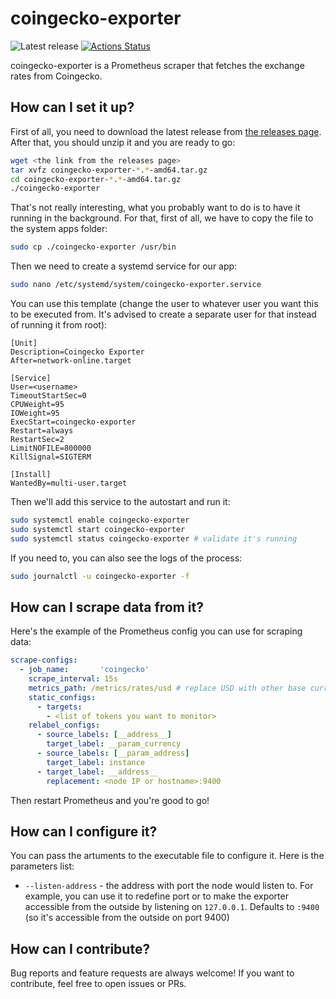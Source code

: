 # coingecko-exporter

![Latest release](https://img.shields.io/github/v/release/solarlabsteam/coingecko-exporter)
[![Actions Status](https://github.com/solarlabsteam/coingecko-exporter/workflows/test/badge.svg)](https://github.com/solarlabsteam/coingecko-exporter/actions)

coingecko-exporter is a Prometheus scraper that fetches the exchange rates from Coingecko.

## How can I set it up?

First of all, you need to download the latest release from [the releases page](https://github.com/solarlabsteam/coingecko-exporter/releases/). After that, you should unzip it and you are ready to go:

```sh
wget <the link from the releases page>
tar xvfz coingecko-exporter-*.*-amd64.tar.gz
cd coingecko-exporter-*.*-amd64.tar.gz
./coingecko-exporter
```

That's not really interesting, what you probably want to do is to have it running in the background. For that, first of all, we have to copy the file to the system apps folder:

```sh
sudo cp ./coingecko-exporter /usr/bin
```

Then we need to create a systemd service for our app:

```sh
sudo nano /etc/systemd/system/coingecko-exporter.service
```

You can use this template (change the user to whatever user you want this to be executed from. It's advised to create a separate user for that instead of running it from root):

```
[Unit]
Description=Coingecko Exporter
After=network-online.target

[Service]
User=<username>
TimeoutStartSec=0
CPUWeight=95
IOWeight=95
ExecStart=coingecko-exporter
Restart=always
RestartSec=2
LimitNOFILE=800000
KillSignal=SIGTERM

[Install]
WantedBy=multi-user.target
```

Then we'll add this service to the autostart and run it:

```sh
sudo systemctl enable coingecko-exporter
sudo systemctl start coingecko-exporter
sudo systemctl status coingecko-exporter # validate it's running
```

If you need to, you can also see the logs of the process:

```sh
sudo journalctl -u coingecko-exporter -f
```

## How can I scrape data from it?

Here's the example of the Prometheus config you can use for scraping data:

```yaml
scrape-configs:
  - job_name:       'coingecko'
    scrape_interval: 15s
    metrics_path: /metrics/rates/usd # replace USD with other base currency if you like
    static_configs:
      - targets:
        - <list of tokens you want to monitor>
    relabel_configs:
      - source_labels: [__address__]
        target_label: __param_currency
      - source_labels: [__param_address]
        target_label: instance
      - target_label: __address__
        replacement: <node IP or hostname>:9400
```

Then restart Prometheus and you're good to go!

## How can I configure it?

You can pass the artuments to the executable file to configure it. Here is the parameters list:

- `--listen-address` - the address with port the node would listen to. For example, you can use it to redefine port or to make the exporter accessible from the outside by listening on `127.0.0.1`. Defaults to `:9400` (so it's accessible from the outside on port 9400)

## How can I contribute?

Bug reports and feature requests are always welcome! If you want to contribute, feel free to open issues or PRs.

